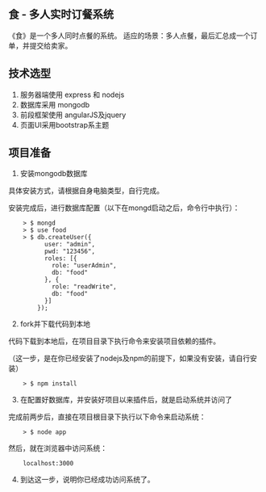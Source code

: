
## 食 - 多人实时订餐系统

《食》是一个多人同时点餐的系统。
适应的场景：多人点餐，最后汇总成一个订单，并提交给卖家。

## 技术选型

1. 服务器端使用 express 和 nodejs
2. 数据库采用 mongodb
3. 前段框架使用 angularJS及jquery
4. 页面UI采用bootstrap系主题

## 项目准备

1. 安装mongodb数据库

具体安装方式，请根据自身电脑类型，自行完成。

安装完成后，进行数据库配置（以下在mongd启动之后，命令行中执行）：

        > $ mongd
        > $ use food
        > $ db.createUser({
              user: "admin",
              pwd: "123456",
              roles: [{
                role: "userAdmin",
                db: "food"
              }, {
                role: "readWrite",
                db: "food"
              }]
            });

2. fork并下载代码到本地 

代码下载到本地后，在项目目录下执行命令来安装项目依赖的插件。

（这一步，是在你已经安装了nodejs及npm的前提下，如果没有安装，请自行安装）

        > $ npm install

3. 在配置好数据库，并安装好项目以来插件后，就是启动系统并访问了

完成前两步后，直接在项目根目录下执行以下命令来启动系统：

        > $ node app

然后，就在浏览器中访问系统：

        localhost:3000

4. 到达这一步，说明你已经成功访问系统了。
